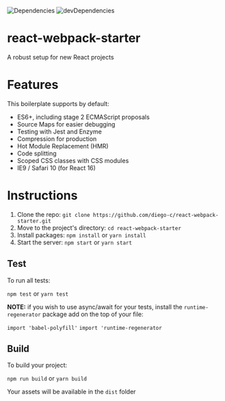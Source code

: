 ![Dependencies](https://david-dm.org/diego-c/react-webpack-starter.svg "Dependencies")
![devDependencies](https://david-dm.org/diego-c/react-webpack-starter/dev-status.svg "devDependencies")

# react-webpack-starter

A robust setup for new React projects

# Features

This boilerplate supports by default:

- ES6+, including stage 2 ECMAScript proposals
- Source Maps for easier debugging
- Testing with Jest and Enzyme
- Compression for production
- Hot Module Replacement (HMR)
- Code splitting
- Scoped CSS classes with CSS modules
- IE9 / Safari 10 (for React 16)

# Instructions

1. Clone the repo: `git clone https://github.com/diego-c/react-webpack-starter.git`
2. Move to the project's directory: `cd react-webpack-starter`
3. Install packages: `npm install` or `yarn install`
4. Start the server: `npm start` or `yarn start`

## Test

To run all tests:

`npm test` or `yarn test`

**NOTE:** if you wish to use async/await for your tests, install the `runtime-regenerator` package add on the top of your file:

`import 'babel-polyfill'`
`import 'runtime-regenerator`

## Build

To build your project:

`npm run build` or `yarn build`

Your assets will be available in the `dist` folder